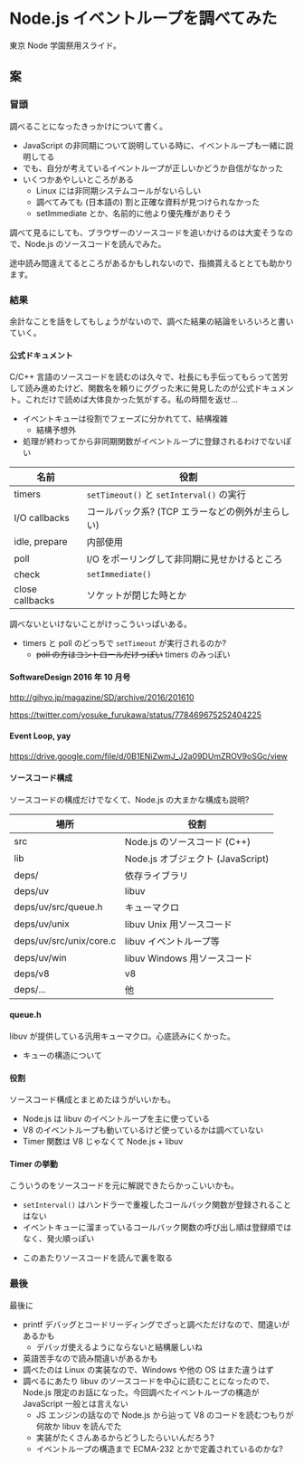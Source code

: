 # Node.js イベントループを調べてみた
東京 Node 学園祭用スライド。


## 案
### 冒頭
調べることになったきっかけについて書く。

* JavaScript の非同期について説明している時に、イベントループも一緒に説明してる
* でも、自分が考えているイベントループが正しいかどうか自信がなかった
* いくつかあやしいところがある
  - Linux には非同期システムコールがないらしい
  - 調べてみても (日本語の) 割と正確な資料が見つけられなかった
  - setImmediate とか、名前的に他より優先権がありそう

調べて見るにしても、ブラウザーのソースコードを追いかけるのは大変そうなので、Node.js のソースコードを読んでみた。

途中読み間違えてるところがあるかもしれないので、指摘貰えるととても助かります。


### 結果
余計なことを話をしてもしょうがないので、調べた結果の結論をいろいろと書いていく。


#### 公式ドキュメント
C/C++ 言語のソースコードを読むのは久々で、社長にも手伝ってもらって苦労して読み進めたけど、関数名を頼りにググった末に発見したのが公式ドキュメント。これだけで読めば大体良かった気がする。私の時間を返せ...

* イベントキューは役割でフェーズに分かれてて、結構複雑
  - 結構予想外
* 処理が終わってから非同期関数がイベントループに登録されるわけでないぽい

| 名前 | 役割
| ---- | ----
| timers | `setTimeout()` と `setInterval()` の実行
| I/O callbacks | コールバック系? (TCP エラーなどの例外が主らしい)
| idle, prepare | 内部使用
| poll | I/O をポーリングして非同期に見せかけるところ
| check | `setImmediate()`
| close callbacks | ソケットが閉じた時とか

調べないといけないことがけっこういっぱいある。

* timers と poll のどっちで `setTimeout` が実行されるのか?
  - ~~poll の方はコントロールだけっぽい~~ timers のみっぽい


#### SoftwareDesign 2016 年 10 月号
http://gihyo.jp/magazine/SD/archive/2016/201610

https://twitter.com/yosuke_furukawa/status/778469675252404225

#### Event Loop, yay
https://drive.google.com/file/d/0B1ENiZwmJ_J2a09DUmZROV9oSGc/view


#### ソースコード構成
ソースコードの構成だけでなくて、Node.js の大まかな構成も説明?

| 場所 | 役割
| ---- | ----
| src | Node.js のソースコード (C++)
| lib | Node.js オブジェクト (JavaScript)
| deps/ | 依存ライブラリ
| deps/uv | libuv
| deps/uv/src/queue.h | キューマクロ
| deps/uv/unix | libuv Unix 用ソースコード
| deps/uv/src/unix/core.c | libuv イベントループ等
| deps/uv/win | libuv Windows 用ソースコード
| deps/v8 | v8
| deps/... | 他


#### queue.h
libuv が提供している汎用キューマクロ。心底読みにくかった。

* キューの構造について

#### 役割
ソースコード構成とまとめたほうがいいかも。

* Node.js は libuv のイベントループを主に使っている
* V8 のイベントループも動いているけど使っているかは調べていない
* Timer 関数は V8 じゃなくて Node.js + libuv


#### Timer の挙動
こういうのをソースコードを元に解説できたらかっこいいかも。

* `setInterval()` はハンドラーで重複したコールバック関数が登録されることはない
* イベントキューに溜まっているコールバック関数の呼び出し順は登録順ではなく、発火順っぽい
- このあたりソースコードを読んで裏を取る


### 最後
最後に

* printf デバッグとコードリーディングでざっと調べただけなので、間違いがあるかも
  - デバッガ使えるようにならないと結構厳しいね
* 英語苦手なので読み間違いがあるかも
* 調べたのは Linux の実装なので、Windows や他の OS はまた違うはず
* 調べるにあたり libuv のソースコードを中心に読むことになったので、Node.js 限定のお話になった。今回調べたイベントループの構造が JavaScript 一般とは言えない
  - JS エンジンの話なので Node.js から辿って V8 のコードを読むつもりが何故か libuv を読んでた
  - 実装がたくさんあるからどうしたらいいんだろう?
  - イベントループの構造まで ECMA-232 とかで定義されているのかな?
